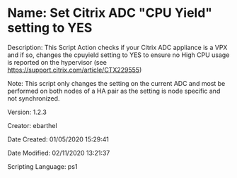 ﻿# Name: Set Citrix ADC "CPU Yield" setting to YES

Description: This Script Action checks if your Citrix ADC appliance is a VPX and if so, changes the cpuyield setting to YES to ensure no High CPU usage is reported on the hypervisor (see https://support.citrix.com/article/CTX229555)

Note: This script only changes the setting on the current ADC and most be performed on both nodes of a HA pair as the setting is node specific and not synchronized.

Version: 1.2.3

Creator: ebarthel

Date Created: 01/05/2020 15:29:41

Date Modified: 02/11/2020 13:21:37

Scripting Language: ps1

